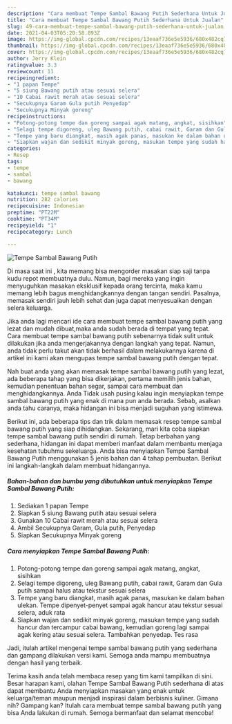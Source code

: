 ```yaml
---
description: "Cara membuat Tempe Sambal Bawang Putih Sederhana Untuk Jualan"
title: "Cara membuat Tempe Sambal Bawang Putih Sederhana Untuk Jualan"
slug: 49-cara-membuat-tempe-sambal-bawang-putih-sederhana-untuk-jualan
date: 2021-04-03T05:20:58.893Z
image: https://img-global.cpcdn.com/recipes/13eaaf736e5e5936/680x482cq70/tempe-sambal-bawang-putih-foto-resep-utama.jpg
thumbnail: https://img-global.cpcdn.com/recipes/13eaaf736e5e5936/680x482cq70/tempe-sambal-bawang-putih-foto-resep-utama.jpg
cover: https://img-global.cpcdn.com/recipes/13eaaf736e5e5936/680x482cq70/tempe-sambal-bawang-putih-foto-resep-utama.jpg
author: Jerry Klein
ratingvalue: 3.3
reviewcount: 11
recipeingredient:
- "1 papan Tempe"
- "5 siung Bawang putih atau sesuai selera"
- "10 Cabai rawit merah atau sesuai selera"
- "Secukupnya Garam Gula putih Penyedap"
- "Secukupnya Minyak goreng"
recipeinstructions:
- "Potong-potong tempe dan goreng sampai agak matang, angkat, sisihkan"
- "Selagi tempe digoreng, uleg Bawang putih, cabai rawit, Garam dan Gula putih sampai halus atau tekstur sesuai selera"
- "Tempe yang baru diangkat, masih agak panas, masukan ke dalam bahan ulekan. Tempe dipenyet-penyet sampai agak hancur atau tekstur sesuai selera, aduk rata"
- "Siapkan wajan dan sedikit minyak goreng, masukan tempe yang sudah hancur dan tercampur cabai bawang, kemudian goreng lagi sampai agak kering atau sesuai selera. Tambahkan penyedap. Tes rasa"
categories:
- Resep
tags:
- tempe
- sambal
- bawang

katakunci: tempe sambal bawang 
nutrition: 282 calories
recipecuisine: Indonesian
preptime: "PT22M"
cooktime: "PT34M"
recipeyield: "1"
recipecategory: Lunch

---
```



![Tempe Sambal Bawang Putih](https://img-global.cpcdn.com/recipes/13eaaf736e5e5936/680x482cq70/tempe-sambal-bawang-putih-foto-resep-utama.jpg)

Di masa  saat ini , kita memang bisa mengorder masakan siap saji tanpa kudu repot membuatnya dulu. Namun, bagi mereka yang ingin menyuguhkan masakan eksklusif kepada orang tercinta, maka kamu memang lebih bagus menghidangkannya dengan tangan sendiri. Pasalnya, memasak sendiri jauh lebih sehat dan juga dapat menyesuaikan dengan selera keluarga.

Jika anda lagi mencari ide cara membuat tempe sambal bawang putih yang lezat dan mudah dibuat,maka anda sudah berada di tempat yang tepat. Cara membuat tempe sambal bawang putih  sebenarnya tidak sulit untuk dilakukan jika anda mengerjakannya dengan langkah yang tepat. Namun, anda tidak perlu takut akan tidak berhasil dalam melakukannya 
karena di artikel ini kami akan mengupas tempe sambal bawang putih dengan tepat.  



Nah buat anda yang akan memasak tempe sambal bawang putih yang lezat, ada beberapa tahap yang bisa dikerjakan, pertama memilih jenis bahan, kemudian penentuan bahan segar, sampai cara membuat dan menghidangkannya. Anda Tidak usah pusing kalau ingin menyiapkan tempe sambal bawang putih yang enak di mana pun anda berada. Sebab, asalkan anda  tahu caranya, maka hidangan ini bisa menjadi suguhan yang istimewa.

Berikut ini, ada beberapa tips dan trik dalam memasak resep tempe sambal bawang putih yang siap dihidangkan. Sekarang, mari kita coba siapkan tempe sambal bawang putih sendiri di rumah. Tetap berbahan yang sederhana, hidangan ini dapat memberi manfaat dalam membantu menjaga kesehatan tubuhmu sekeluarga. Anda bisa menyiapkan Tempe Sambal Bawang Putih menggunakan 5 jenis bahan dan 4 tahap pembuatan. Berikut ini langkah-langkah dalam membuat hidangannya.

<!--inarticleads1-->

##### Bahan-bahan dan bumbu yang dibutuhkan untuk menyiapkan Tempe Sambal Bawang Putih:

1. Sediakan 1 papan Tempe
1. Siapkan 5 siung Bawang putih atau sesuai selera
1. Gunakan 10 Cabai rawit merah atau sesuai selera
1. Ambil Secukupnya Garam, Gula putih, Penyedap
1. Siapkan Secukupnya Minyak goreng




<!--inarticleads2-->

##### Cara menyiapkan Tempe Sambal Bawang Putih:

1. Potong-potong tempe dan goreng sampai agak matang, angkat, sisihkan
1. Selagi tempe digoreng, uleg Bawang putih, cabai rawit, Garam dan Gula putih sampai halus atau tekstur sesuai selera
1. Tempe yang baru diangkat, masih agak panas, masukan ke dalam bahan ulekan. Tempe dipenyet-penyet sampai agak hancur atau tekstur sesuai selera, aduk rata
1. Siapkan wajan dan sedikit minyak goreng, masukan tempe yang sudah hancur dan tercampur cabai bawang, kemudian goreng lagi sampai agak kering atau sesuai selera. Tambahkan penyedap. Tes rasa




Jadi, itulah artikel mengenai  tempe sambal bawang putih  yang sederhana dan gampang dilakukan versi kami. Semoga anda mampu membuatnya dengan hasil yang terbaik. 

Terima kasih anda telah membaca resep yang tim kami tampilkan di sini. Besar harapan kami, olahan  Tempe Sambal Bawang Putih sederhana di atas dapat membantu Anda menyiapkan masakan yang enak untuk keluarga/teman maupun menjadi inspirasi dalam berbisnis kuliner. Gimana nih? Gampang kan? Itulah cara membuat tempe sambal bawang putih yang bisa Anda lakukan di rumah. Semoga bermanfaat dan selamat mencoba!

